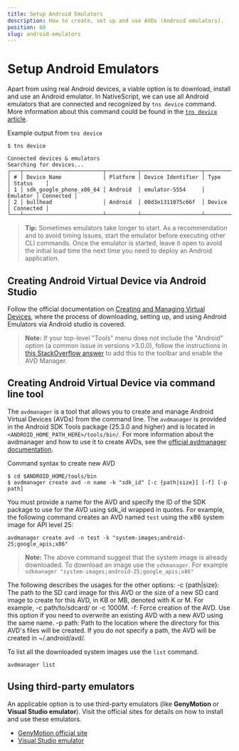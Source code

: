 ```yaml
---
title: Setup Android Emulators
description: How to create, set up and use AVDs (Android emulators).
position: 60
slug: android-emulators
---
```


# Setup Android Emulators

Apart from using real Android devices, a viable option is to download, install and use an Android emulator.
In NativeScript, we can use all Android emulators that are connected and recognized by `tns device` command. More information about this command could be found in the [`tns device` article](https://docs.nativescript.org/docs-cli/device/device).

Example output from `tns device`

```
$ tns device

Connected devices & emulators
Searching for devices...
┌───┬─────────────────────────┬──────────┬───────────────────┬──────────┬───────────┐
│ # │ Device Name             │ Platform │ Device Identifier │ Type     │ Status    │
│ 1 │ sdk_google_phone_x86_64 │ Android  │ emulator-5554     │ Emulator │ Connected │
│ 2 │ bullhead                │ Android  │ 00d3e1311075c66f  │ Device   │ Connected │
└───┴─────────────────────────┴──────────┴───────────────────┴──────────┴───────────┘
```

> **Tip:** Sometimes emulators take longer to start. As a recommendation and to avoid timing issues, start the emulator before executing other CLI commands.
Once the emulator is started, leave it open to avoid the initial load time the next time you need to deploy an Android application.

## Creating Android Virtual Device via Android Studio

Follow the official documentation on [Creating and Managing Virtual Devices](https://developer.android.com/studio/run/managing-avds.html), where the process of downloading, setting up, and using Android Emulators via Android studio is covered.

> **Note:** If your top-level "Tools" menu does not include the "Android" option (a common issue in versions >3.0.0), follow the instructions in [this StackOverflow answer](https://stackoverflow.com/questions/46948322/how-to-open-avd-manager-in-android-studio-3-0-version) to add this to the toolbar and enable the AVD Manager.


## Creating Android Virtual Device via command line tool

The `avdmanager` is a tool that allows you to create and manage Android Virtual Devices (AVDs) from the command line. The `avdmanager` is provided in the Android SDK Tools package (25.3.0 and higher) and is located in `<ANDROID_HOME_PATH_HERE>/tools/bin/`. For more information about the avdmanager and how to use it to create AVDs, see the [official avdmanager documentation](https://developer.android.com/studio/command-line/avdmanager.html).

Command syntax to create new AVD 
```Shell
$ cd $ANDROID_HOME/tools/bin
$ avdmanager create avd -n name -k "sdk_id" [-c {path|size}] [-f] [-p path]
```

You must provide a name for the AVD and specify the ID of the SDK package to use for the AVD using sdk_id wrapped in quotes. 
For example, the following command creates an AVD named `test` using the x86 system image for API level 25:

```Shell
avdmanager create avd -n test -k "system-images;android-25;google_apis;x86"
```

> **Note:** The above command suggest that the system image is already downloaded. To download an image use the `sdkmanager`. For example  `sdkmanager "system-images;android-25;google_apis;x86"`

The following describes the usages for the other options:
-c {path|size}: The path to the SD card image for this AVD or the size of a new SD card image to create for this AVD, in KB or MB, denoted with K or M. For example, -c path/to/sdcard/ or -c 1000M.
-f: Force creation of the AVD. Use this option if you need to overwrite an existing AVD with a new AVD using the same name.
-p path: Path to the location where the directory for this AVD's files will be created. If you do not specify a path, the AVD will be created in ~/.android/avd/.

To list all the downloaded system images use the `list` command.
```Shell
avdmanager list
```

## Using third-party emulators

An applicable option is to use third-party emulators (like **GenyMotion** or **Visual Studio emulator**).
Visit the official sites for details on how to install and use these emulators.

- [GenyMotion official site](https://www.genymotion.com)
- [Visual Studio emulator](https://www.visualstudio.com/vs/msft-android-emulator/)
